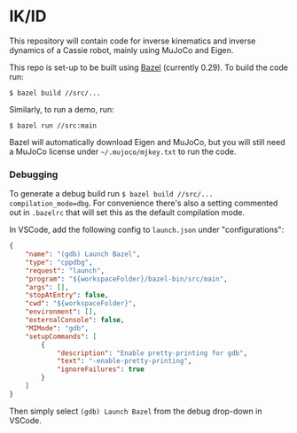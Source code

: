 # IK/ID
This repository will contain code for inverse kinematics and inverse dynamics of a Cassie robot, mainly using MuJoCo and Eigen.

This repo is set-up to be built using [Bazel](https://docs.bazel.build/versions/master/install.html) (currently 0.29). To build the code run:

```
$ bazel build //src/...
```

Similarly, to run a demo, run:

```
$ bazel run //src:main
```

Bazel will automatically download Eigen and MuJoCo, but you will still need a MuJoCo license under ```~/.mujoco/mjkey.txt``` to run the code.

### Debugging
To generate a debug build run ```$ bazel build //src/... compilation_mode=dbg```. For convenience there's also a setting commented out in ```.bazelrc``` that will set this as the default compilation mode.

In VSCode, add the following config to ```launch.json``` under "configurations":

```json
{
    "name": "(gdb) Launch Bazel",
    "type": "cppdbg",
    "request": "launch",
    "program": "${workspaceFolder}/bazel-bin/src/main",
    "args": [],
    "stopAtEntry": false,
    "cwd": "${workspaceFolder}",
    "environment": [],
    "externalConsole": false,
    "MIMode": "gdb",
    "setupCommands": [
        {
            "description": "Enable pretty-printing for gdb",
            "text": "-enable-pretty-printing",
            "ignoreFailures": true
        }
    ]
}
```

Then simply select ```(gdb) Launch Bazel``` from the debug drop-down in VSCode.
